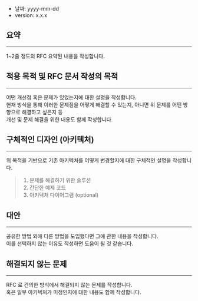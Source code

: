 - 날짜: yyyy-mm-dd
- version: x.x.x

## 요약

---

1~2줄 정도의 RFC 요약된 내용을 작성합니다.<br />

## 적용 목적 및 RFC 문서 작성의 목적

---

어떤 개선점 혹은 문제가 있었는지에 대한 설명을 작성합니다.<br />
현재 방식을 통해 이러한 문제점을 어떻게 해결할 수 있는지, 아니면 위 문제를 어떤 방향으로 해결하고 싶은지 등<br />
개선 및 문제 해결을 위한 내용도 함께 작성합니다.

## 구체적인 디자인 (아키텍처)

---

위 목적을 기반으로 기존 아키텍처를 어떻게 변경할지에 대한 구체적인 설명을 작성합니다.<br />

> 1. 문제를 해결하기 위한 솔루션
> 2. 간단한 예제 코드
> 3. 아키텍처 다이어그램 (optional)

## 대안

---

공유한 방법 외에 다른 방법을 도입했다면 그에 관한 내용을 작성합니다.<br />
이를 선택하지 않는 이유도 작성하면 도움이 될 것 같습니다.

## 해결되지 않는 문제

---

RFC 로 건의한 방식에서 해결되지 않는 문제를 작성합니다.<br />
혹은 일부 아키텍처가 미정인지에 대한 내용도 함께 작성합니다.
